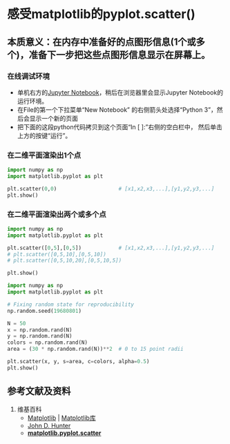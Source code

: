 # 感受matplotlib的pyplot.scatter()

## 本质意义：在内存中准备好的点图形信息(1个或多个)，准备下一步把这些点图形信息显示在屏幕上。

### 在线调试环境

- 单机右方的[Jupyter Notebook](https://mybinder.org/v2/gh/ipython/ipython-in-depth/master?filepath=binder/Index.ipynb)，稍后在浏览器里会显示Jupyter Notebook的运行环境。
- 在File的第一个下拉菜单“New Notebook” 的右侧箭头处选择“Python 3”，然后会显示一个新的页面
- 把下面的这段python代码拷贝到这个页面“In [ ]:”右侧的空白栏中， 然后单击上方的按键“运行”。

### 在二维平面渲染出1个点

```python
import numpy as np
import matplotlib.pyplot as plt

plt.scatter(0,0)					# [x1,x2,x3,...],[y1,y2,y3,...]
plt.show()
```

### 在二维平面渲染出两个或多个点

```python
import numpy as np
import matplotlib.pyplot as plt

plt.scatter([0,5],[0,5])			# [x1,x2,x3,...],[y1,y2,y3,...]
# plt.scatter([0,5,10],[0,5,10])	
# plt.scatter([0,5,10,20],[0,5,10,5])

plt.show()
```

```python
import numpy as np
import matplotlib.pyplot as plt

# Fixing random state for reproducibility
np.random.seed(19680801)

N = 50
x = np.random.rand(N)
y = np.random.rand(N)
colors = np.random.rand(N)
area = (30 * np.random.rand(N))**2  # 0 to 15 point radii

plt.scatter(x, y, s=area, c=colors, alpha=0.5)
plt.show()
```

## 参考文献及资料

1. 维基百科
	- [Matplotlib](https://en.wikipedia.org/wiki/Matplotlib) | [Matplotlib库](https://en.wikipedia.org/wiki/Matplotlib)
	- [John D. Hunter](https://en.wikipedia.org/wiki/John_D._Hunter#Matplotlib)
	- [**matplotlib.pyplot.scatter**](https://matplotlib.org/stable/api/_as_gen/matplotlib.pyplot.scatter.html)


